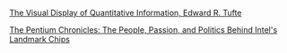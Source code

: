[The Visual Display of Quantitative Information, Edward R. Tufte](https://www.amazon.com/Visual-Display-Quantitative-Information/dp/0961392142/)

[The Pentium Chronicles: The People, Passion, and Politics Behind Intel's Landmark Chips](https://www.amazon.com/Pentium-Chronicles-Passion-Politics-Landmark/dp/0471736171/)
